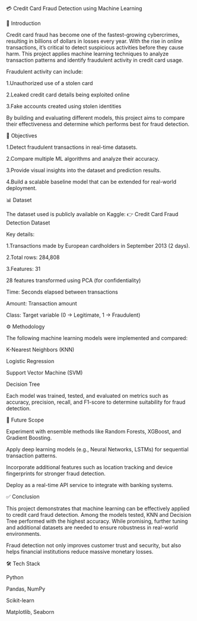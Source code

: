 💳 Credit Card Fraud Detection using Machine Learning
<br><br>
📌 Introduction

Credit card fraud has become one of the fastest-growing cybercrimes, resulting in billions of dollars in losses every year. With the rise in online transactions, it’s critical to detect suspicious activities before they cause harm. This project applies machine learning techniques to analyze transaction patterns and identify fraudulent activity in credit card usage.

Fraudulent activity can include:

  1.Unauthorized use of a stolen card

  2.Leaked credit card details being exploited online

  3.Fake accounts created using stolen identities

By building and evaluating different models, this project aims to compare their effectiveness and determine which performs best for fraud detection.

🎯 Objectives

  1.Detect fraudulent transactions in real-time datasets.

  2.Compare multiple ML algorithms and analyze their accuracy.

  3.Provide visual insights into the dataset and prediction results.

  4.Build a scalable baseline model that can be extended for real-world deployment.

📊 Dataset

The dataset used is publicly available on Kaggle:
👉 Credit Card Fraud Detection Dataset

Key details:

1.Transactions made by European cardholders in September 2013 (2 days).

2.Total rows: 284,808

3.Features: 31

28 features transformed using PCA (for confidentiality)

Time: Seconds elapsed between transactions

Amount: Transaction amount

Class: Target variable (0 → Legitimate, 1 → Fraudulent)

⚙️ Methodology

The following machine learning models were implemented and compared:

K-Nearest Neighbors (KNN)

Logistic Regression

Support Vector Machine (SVM)

Decision Tree

Each model was trained, tested, and evaluated on metrics such as accuracy, precision, recall, and F1-score to determine suitability for fraud detection.

🔮 Future Scope

Experiment with ensemble methods like Random Forests, XGBoost, and Gradient Boosting.

Apply deep learning models (e.g., Neural Networks, LSTMs) for sequential transaction patterns.

Incorporate additional features such as location tracking and device fingerprints for stronger fraud detection.

Deploy as a real-time API service to integrate with banking systems.

✅ Conclusion

This project demonstrates that machine learning can be effectively applied to credit card fraud detection. Among the models tested, KNN and Decision Tree performed with the highest accuracy. While promising, further tuning and additional datasets are needed to ensure robustness in real-world environments.

Fraud detection not only improves customer trust and security, but also helps financial institutions reduce massive monetary losses.

🛠️ Tech Stack

Python

Pandas, NumPy

Scikit-learn

Matplotlib, Seaborn
